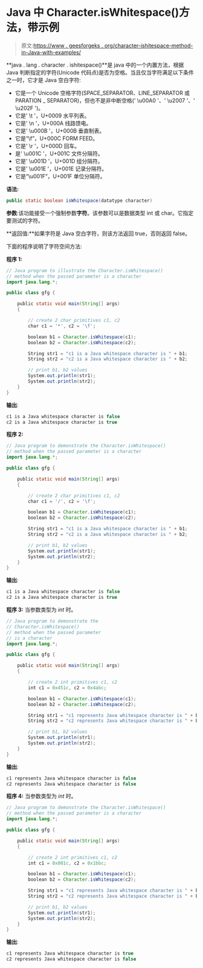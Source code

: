 # Java 中 Character.isWhitespace()方法，带示例

> 原文:[https://www . geesforgeks . org/character-ishitespace-method-in-Java-with-examples/](https://www.geeksforgeeks.org/character-iswhitespace-method-in-java-with-examples/)

**java . lang . character . ishitespace()**是 java 中的一个内置方法，根据 Java 判断指定的字符(Unicode 代码点)是否为空格。当且仅当字符满足以下条件之一时，它才是 Java 空白字符:

*   它是一个 Unicode 空格字符(SPACE_SEPARATOR、LINE_SEPARATOR 或 PARATION _ SEPARATOR)，但也不是非中断空格(' \u00A0 '、' \u2007 '、' \u202F ')。
*   它是' \t '，U+0009 水平列表。
*   它是' \n '，U+000A 线路馈电。
*   它是' \u000B '，U+000B 垂直制表。
*   它是“\f”，U+000C FORM FEED。
*   它是' \r '，U+000D 回车。
*   是' \u001C '，U+001C 文件分隔符。
*   它是' \u001D '，U+001D 组分隔符。
*   它是' \u001E '，U+001E 记录分隔符。
*   它是“\u001F”，U+001F 单位分隔符。

**语法:**

```java
public static boolean isWhitespace(datatype character)

```

**参数**:该功能接受一个强制参数**字符**。该参数可以是数据类型 int 或 char。它指定要测试的字符。

**返回值:**如果字符是 Java 空白字符，则该方法返回 true，否则返回 false。

下面的程序说明了字符空间方法:

**程序 1:**

```java
// Java program to illustrate the Character.isWhitespace()
// method when the passed parameter is a character
import java.lang.*;

public class gfg {

    public static void main(String[] args)
    {

        // create 2 char primitives c1, c2
        char c1 = '*', c2 = '\f';

        boolean b1 = Character.isWhitespace(c1);
        boolean b2 = Character.isWhitespace(c2);

        String str1 = "c1 is a Java whitespace character is " + b1;
        String str2 = "c2 is a Java whitespace character is " + b2;

        // print b1, b2 values
        System.out.println(str1);
        System.out.println(str2);
    }
}
```

**输出**:

```java
c1 is a Java whitespace character is false
c2 is a Java whitespace character is true

```

**程序 2:**

```java
// Java program to demonstrate the Character.isWhitespace()
// method when the passed parameter is a character
import java.lang.*;

public class gfg {

    public static void main(String[] args)
    {

        // create 2 char primitives c1, c2
        char c1 = '/', c2 = '\f';

        boolean b1 = Character.isWhitespace(c1);
        boolean b2 = Character.isWhitespace(c2);

        String str1 = "c1 is a Java whitespace character is " + b1;
        String str2 = "c2 is a Java whitespace character is " + b2;

        // print b1, b2 values
        System.out.println(str1);
        System.out.println(str2);
    }
}
```

**输出**:

```java
c1 is a Java whitespace character is false
c2 is a Java whitespace character is true

```

**程序 3:** 当参数类型为 *int* 时。

```java
// Java program to demonstrate the
// Character.isWhitespace()
// method when the passed parameter
// is a character
import java.lang.*;

public class gfg {

    public static void main(String[] args)
    {

        // create 2 int primitives c1, c2
        int c1 = 0x451c, c2 = 0x4abc;

        boolean b1 = Character.isWhitespace(c1);
        boolean b2 = Character.isWhitespace(c2);

        String str1 = "c1 represents Java whitespace character is " + b1;
        String str2 = "c2 represents Java whitespace character is " + b2;

        // print b1, b2 values
        System.out.println(str1);
        System.out.println(str2);
    }
}
```

**输出**:

```java
c1 represents Java whitespace character is false
c2 represents Java whitespace character is false

```

**程序 4:** 当参数类型为 *int* 时。

```java
// Java program to demonstrate the Character.isWhitespace()
// method when the passed parameter is a character
import java.lang.*;

public class gfg {

    public static void main(String[] args)
    {

        // create 2 int primitives c1, c2
        int c1 = 0x001c, c2 = 0x1bbc;

        boolean b1 = Character.isWhitespace(c1);
        boolean b2 = Character.isWhitespace(c2);

        String str1 = "c1 represents Java whitespace character is " + b1;
        String str2 = "c2 represents Java whitespace character is " + b2;

        // print b1, b2 values
        System.out.println(str1);
        System.out.println(str2);
    }
}
```

**输出**:

```java
c1 represents Java whitespace character is true
c2 represents Java whitespace character is false

```